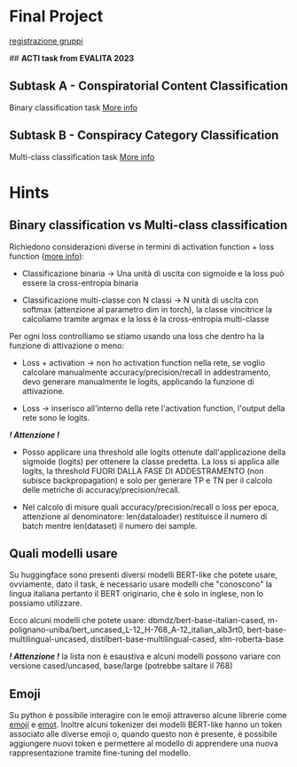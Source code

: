 # Final Project
[registrazione gruppi](https://forms.gle/p5dBNoA1otbaTNtQ7)

## **ACTI task from EVALITA 2023**
## Subtask A - Conspiratorial Content Classification
  Binary classification task
  [More info](https://www.kaggle.com/competitions/acti-subtask-a/overview)
## Subtask B - Conspiracy Category Classification
  Multi-class classification task
  [More info](https://www.kaggle.com/competitions/acti-subtask-b/overview)


# **Hints**

## Binary classification vs Multi-class classification
  
  Richiedono considerazioni diverse in termini di activation function + loss function ([more info](https://medium.com/analytics-vidhya/activation-functions-and-loss-functions-for-neural-networks-how-to-pick-the-right-one-542e1dd523e0)):
  
  - Classificazione binaria -> Una unità di uscita con sigmoide e la loss può essere la cross-entropia binaria
  
  - Classificazione multi-classe con N classi -> N unità di uscita con softmax (attenzione al parametro dim in torch), la classe vincitrice la calcoliamo tramite argmax e la loss è la cross-entropia multi-classe

  Per ogni loss controlliamo se stiamo usando una loss che dentro ha la funzione di attivazione o meno:

  - Loss + activation -> non ho activation function nella rete, se voglio calcolare manualmente accuracy/precision/recall in addestramento, devo generare manualmente le logits, applicando la funzione di attivazione.
  
  - Loss -> inserisco all'interno della rete l'activation function, l'output della rete sono le logits.

  ***! Attenzione !***

  - Posso applicare una threshold alle logits ottenute dall'applicazione della sigmoide (logits) per ottenere la classe predetta. La loss si applica alle logits, la threshold FUORI DALLA FASE DI ADDESTRAMENTO (non subisce backpropagation) e solo per generare TP e TN per il calcolo delle metriche di accuracy/precision/recall.

  - Nel calcolo di misure quali accuracy/precision/recall o loss per epoca, attenzione al denominatore: len(dataloader) restituisce il numero di batch mentre len(dataset) il numero dei sample.

## Quali modelli usare

  Su huggingface sono presenti diversi modelli BERT-like che potete usare, ovviamente, dato il task, è necessario usare modelli che "conoscono" la lingua italiana pertanto il BERT originario, che è solo in inglese, non lo possiamo utilizzare.
  
  Ecco alcuni modelli che potete usare: dbmdz/bert-base-italian-cased, m-polignano-uniba/bert_uncased_L-12_H-768_A-12_italian_alb3rt0, bert-base-multilingual-uncased, distilbert-base-multilingual-cased, xlm-roberta-base

   ***! Attenzione !*** la lista non è esaustiva e alcuni modelli possono variare con versione cased/uncased, base/large (potrebbe saltare il 768)

## Emoji

  Su python è possibile interagire con le emoji attraverso alcune librerie come [emoji](https://github.com/kyokomi/emoji) e [emot](https://github.com/NeelShah18/emot). Inoltre alcuni tokenizer dei modelli BERT-like hanno un token associato alle diverse emoji o, quando questo non è presente, è possibile aggiungere nuovi token e permettere al modello di apprendere una nuova rappresentazione tramite fine-tuning del modello.
